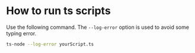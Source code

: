 # How to run ts scripts

Use the following command. The `--log-error` option is used to avoid some typing error.

```bash
ts-node --log-error yourScript.ts
```
